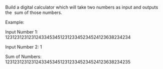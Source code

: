 Build a digital calculator which will take two numbers as input and outputs the  sum of those
numbers. 



Example: 

Input Number 1: 1231231231231243345345123123345234524123638234234

Input Number 2: 1

Sum of Numbers: 1231231231231243345345123123345234524123638234235
